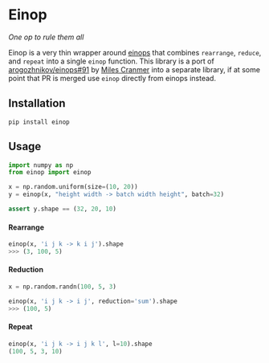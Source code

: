 # Einop

_One op to rule them all_

Einop is a very thin wrapper around [einops](https://github.com/arogozhnikov/einops) that combines `rearrange`, `reduce`, and `repeat` into a single `einop` function. This library is a port of [arogozhnikov/einops#91](https://github.com/arogozhnikov/einops/pull/91) by [Miles Cranmer](https://github.com/MilesCranmer) into a separate library, if at some point that PR is merged use `einop` directly from einops instead.

## Installation
```
pip install einop
```
## Usage
```python
import numpy as np
from einop import einop

x = np.random.uniform(size=(10, 20))
y = einop(x, "height width -> batch width height", batch=32)

assert y.shape == (32, 20, 10)
```

#### Rearrange
```python
einop(x, 'i j k -> k i j').shape
>>> (3, 100, 5)
```

#### Reduction
```python
x = np.random.randn(100, 5, 3)

einop(x, 'i j k -> i j', reduction='sum').shape
>>> (100, 5)
```

#### Repeat
```python
einop(x, 'i j k -> i j k l', l=10).shape
(100, 5, 3, 10)
```
